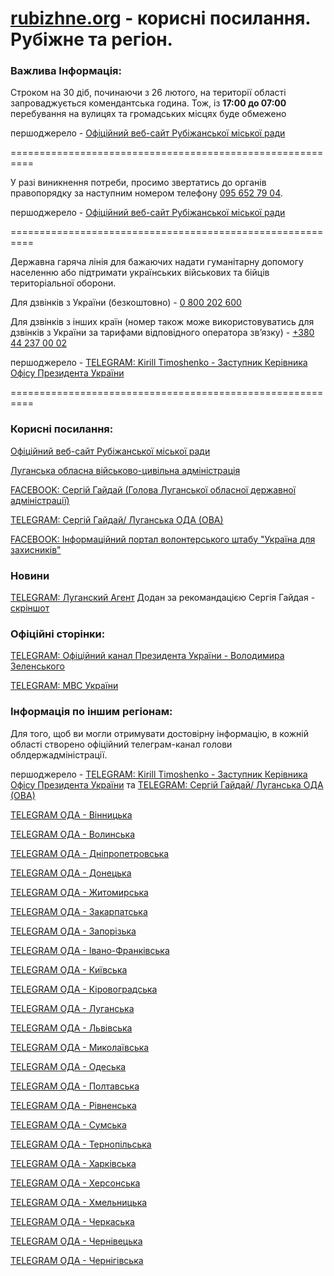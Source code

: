 # [rubizhne.org](https://www.rubizhne.org) - корисні посилання. Рубіжне та регіон.


### Важлива Інформація:

Строком на 30 діб, починаючи з 26 лютого, на території області запроваджується комендантська година. Тож, із **17:00 до 07:00** перебування на вулицях та громадських місцях буде обмежено

першоджерело - [Офіційний веб-сайт Рубіжанської міської ради](https://rmr.gov.ua/novyny-ta-informaciya/vidsohodni-na-luhanshchyni-vvedeno-komendantsku-hodynu-z-1700-do-0700-serhiy-hayday/)

==========================================================

У разі виникнення потреби, просимо звертатись до органів правопорядку за наступним номером телефону [095 652 79 04](tel:+30956527904).

першоджерело - [Офіційний веб-сайт Рубіжанської міської ради](https://rmr.gov.ua/novyny-ta-informaciya/uvaha-meshkanci-mista/)

==========================================================

Державна гаряча лінія для бажаючих надати гуманітарну допомогу населенню або підтримати українських військових та бійців територіальної оборони.

Для дзвінків з України (безкоштовно) - [0 800 202 600](tel:0800202600)

Для дзвінків з інших країн (номер також може використовуватись для дзвінків з України за тарифами відповідного оператора зв’язку) - [+380 44 237 00 02](tel:+380442370002)

першоджерело - [TELEGRAM: Kirill Timoshenko - Заступник Керівника Офісу Президента України](https://t.me/kt20220224)


==========================================================

### Корисні посилання:

[Офіційний веб-сайт Рубіжанської міської ради](https://rmr.gov.ua) 

[Луганська обласна військово-цивільна адміністрація](http://loga.gov.ua/)  

[FACEBOOK: Сергій Гайдай (Голова Луганської обласної державної адміністрації)](https://uk-ua.facebook.com/sergey.gaidai.loga) 

[TELEGRAM: Сергій Гайдай/ Луганська ОДА (ОВА)](https://t.me/luhanskaVTSA)

[FACEBOOK: Інформаційний портал волонтерського штабу "Україна для захисників"](https://www.facebook.com/groups/997566197546611)

### Новини

[TELEGRAM: Луганский Агент](https://t.me/tvoy_region13) Додан за рекомандацією Сергія Гайдая - [скріншот](/images/proofs/proof_1.png)

### Офіційні сторінки:

[TELEGRAM: Офіційний канал Президента України - Володимира Зеленського](https://t.me/V_Zelenskiy_official)

[TELEGRAM: МВС України](https://t.me/mvs_ukraine)


### Інформація по іншим регіонам:

Для того, щоб ви могли отримувати достовірну інформацію, в кожній області створено офіційний телеграм-канал голови облдержадміністрації.

першоджерело - [TELEGRAM: Kirill Timoshenko - Заступник Керівника Офісу Президента України](https://t.me/kt20220224) та [TELEGRAM: Сергій Гайдай/ Луганська ОДА (ОВА)](https://t.me/luhanskaVTSA)

[TELEGRAM ОДА - Вінницька](https://t.me/vinnytskaODA)

[TELEGRAM ОДА - Волинська](https://t.me/volynskaODA)

[TELEGRAM ОДА - Дніпропетровська](https://t.me/dnipropetrovskaODA)

[TELEGRAM ОДА - Донецька](https://t.me/pavlokyrylenko_donoda)

[TELEGRAM ОДА - Житомирська](https://t.me/zhytomyrskaODA) 

[TELEGRAM ОДА - Закарпатська](https://t.me/zakarpatskaODA)

[TELEGRAM ОДА - Запорізька](https://t.me/starukhofficial)

[TELEGRAM ОДА - Івано-Франківська](https://t.me/onyshchuksvitlana)

[TELEGRAM ОДА - Київська](https://t.me/kyivoda)

[TELEGRAM ОДА - Кіровоградська](https://t.me/chornamary)

[TELEGRAM ОДА - Луганська](https://t.me/luhanskaVTSA)

[TELEGRAM ОДА - Львівська](https://t.me/kozytskyy_maksym_official)

[TELEGRAM ОДА - Миколаївська](https://t.me/mykolaivskaODA)

[TELEGRAM ОДА - Одеська](https://t.me/odeskaODA)

[TELEGRAM ОДА - Полтавська](https://t.me/DMYTROLUNIN) 

[TELEGRAM ОДА - Рівненська](https://t.me/s/vitalykoval8)

[TELEGRAM ОДА - Сумська](https://t.me/Zhyvytskyy)

[TELEGRAM ОДА - Тернопільська](https://t.me/ternopilskaODA)

[TELEGRAM ОДА - Харківська](https://t.me/synegubov)

[TELEGRAM ОДА - Херсонська](https://t.me/khersonskaODA) 

[TELEGRAM ОДА - Хмельницька](https://t.me/khmelnytskaODA) 

[TELEGRAM ОДА - Черкаська](https://t.me/AleksandrSkichko) 

[TELEGRAM ОДА - Чернівецька](https://t.me/chernivetskaODA)

[TELEGRAM ОДА - Чернігівська](https://t.me/chernigivskaODA)
